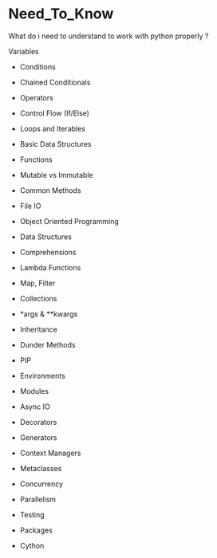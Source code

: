 # Need_To_Know
What do i need to understand to work with python properly ?

Variables
- Conditions
- Chained Conditionals
- Operators
- Control Flow (If/Else)
- Loops and Iterables
- Basic Data Structures
- Functions
- Mutable vs Immutable
- Common Methods
- File IO

- Object Oriented Programming
- Data Structures
- Comprehensions 
- Lambda Functions
- Map, Filter
- Collections
- *args & **kwargs
- Inheritance
- Dunder Methods
- PIP
- Environments
- Modules
- Async IO

- Decorators
- Generators 
- Context Managers
- Metaclasses
- Concurrency 
- Parallelism 
- Testing
- Packages
- Cython
